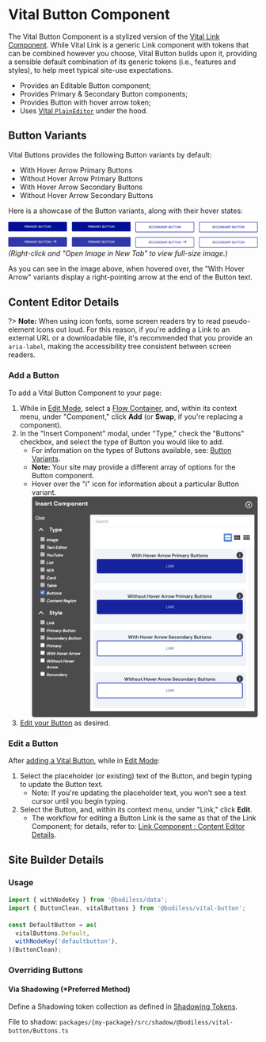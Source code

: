 # Vital Button Component

The Vital Button Component is a stylized version of the [Vital Link Component](../VitalLink). While
Vital Link is a generic Link component with tokens that can be combined however you choose, Vital
Button builds upon it, providing a sensible default combination of its generic tokens (i.e.,
features and styles), to help meet typical site-use expectations.

- Provides an Editable Button component;
- Provides Primary & Secondary Button components;
- Provides Button with hover arrow token;
- Uses [Vital `PlainEditor`](../VitalEditors/PlainEditor) under the hood.

## Button Variants

Vital Buttons provides the following Button variants by default:

- With Hover Arrow Primary Buttons
- Without Hover Arrow Primary Buttons
- With Hover Arrow Secondary Buttons
- Without Hover Arrow Secondary Buttons

Here is a showcase of the Button variants, along with their hover states:

![Button variants and their hover states](./assets/ButtonsAndHoverStates.jpg)  
_(Right-click and "Open Image in New Tab" to view full-size image.)_

As you can see in the image above, when hovered over, the "With Hover Arrow" variants display a
right-pointing arrow at the end of the Button text.

## Content Editor Details

?> **Note:** When using icon fonts, some screen readers try to read pseudo-element icons out loud.
For this reason, if you're adding a Link to an external URL or a downloadable file, it's recommended
that you provide an `aria-label`, making the accessibility tree consistent between screen readers.

### Add a Button

To add a Vital Button Component to your page:

01. While in [Edit Mode](/ContentEditorUserGuide/#edit-mode), select a [Flow
    Container](/Components/FlowContainer/), and, within its context menu, under "Component," click
    **Add** (or **Swap**, if you're replacing a component).
01. In the "Insert Component" modal, under "Type," check the "Buttons" checkbox, and select the type
    of Button you would like to add.
    - For information on the types of Buttons available, see: [Button Variants](#button-variants).
    - **Note:** Your site may provide a different array of options for the Button component.
    - Hover over the "i" icon for information about a particular Button variant.  
    ![Add a Vital Button Component](./assets/AddVitalButtonComponent.jpg)
01. [Edit your Button](#edit-a-button) as desired.

### Edit a Button

After [adding a Vital Button](#add-a-button), while in [Edit
Mode](/ContentEditorUserGuide/#edit-mode):

01. Select the placeholder (or existing) text of the Button, and begin typing to update the Button
    text.
    - Note: If you're updating the placeholder text, you won't see a text cursor until you begin
      typing.
01. Select the Button, and, within its context menu, under "Link," click **Edit**.
    - The workflow for editing a Button Link is the same as that of the Link Component; for details,
      refer to: [Link Component : Content Editor Details](/Components/Link/#content-editor-details).

## Site Builder Details

### Usage

```jsx
import { withNodeKey } from '@bodiless/data';
import { ButtonClean, vitalButtons } from '@bodiless/vital-button';

const DefaultButton = as(
  vitalButtons.Default,
  withNodeKey('defaultbutton'),
)(ButtonClean);
```

### Overriding Buttons

#### Via Shadowing (*Preferred Method)

Define a Shadowing token collection as defined in [Shadowing Tokens](../../Guides/ShadowingTokens).

File to shadow: `packages/{my-package}/src/shadow/@bodiless/vital-button/Buttons.ts`
